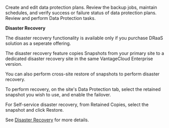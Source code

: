 Create and edit data protection plans. Review the backup jobs, maintain schedules, and verify success or failure status of data protection plans. Review and perform Data Protection tasks.

**Disaster Recovery**

The disaster recovery functionality is available only if you purchase DRaaS solution as a seperate offering.

The disaster recovery feature copies Snapshots from your primary site to a dedicated disaster recovery site in the same VantageCloud Enterprise version. 

You can also perform cross-site restore of snapshots to perform disaster recovery.

To perform recovery, on the site's Data Protection tab, select the retained snapshot you wish to use, and enable the failover.

For Self-service disaster recovery, from Retained Copies, select the snapshot and click Restore.

See [Disaster Recovery](https://docs.teradata.com/r/Teradata-VantageCloud-Enterprise/Data-Protection/Disaster-Recovery "Disaster Recovery") for more details.

